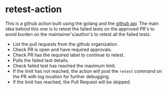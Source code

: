 # retest-action

This is a github action built using the golang and the [github
api](https://github.com/google/go-github). The main idea behind this one is to retest
the failed tests on the approved PR's to avoid burden on the
maintainer's/author's to retest all the failed tests.

* List the pull requests from the  github organization.
* Check PR is open and have required approvals.
* Check PR has the required label to continue to retest.
* Pulls the failed test details.
* Check failed test has reached the maximum limit.
* If the limit has not reached, the action will post the `retest` command on the
  PR with log location for further debugging.
* If the limit has reached, the Pull Request will be skipped.
